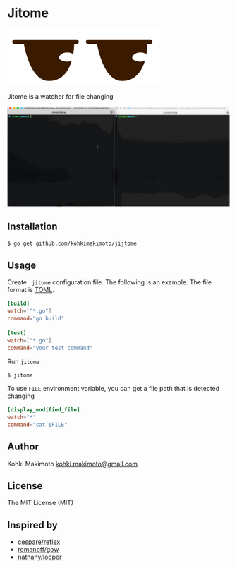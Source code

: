 # Jitome

![logo.png](logo.png)

Jitome is a watcher for file changing

![jitome.gif](jitome.gif)

## Installation

```
$ go get github.com/kohkimakimoto/jijtome
```

## Usage

Create `.jitome` configuration file. The following is an example. The file format is [TOML](https://github.com/toml-lang/toml).

```toml
[build]
watch=["*.go"]
command="go build"

[test]
watch=["*.go"]
command="your test command"
```

Run `jitome`

```
$ jitome
```

To use `FILE` environment variable, you can get a file path that is detected changing

```toml
[display_modified_file]
watch="*"
command="cat $FILE"
```

## Author

Kohki Makimoto <kohki.makimoto@gmail.com>

## License

The MIT License (MIT)

## Inspired by

* [cespare/reflex](https://github.com/cespare/reflex)
* [romanoff/gow](https://github.com/romanoff/gow)
* [nathany/looper](https://github.com/nathany/looper)

